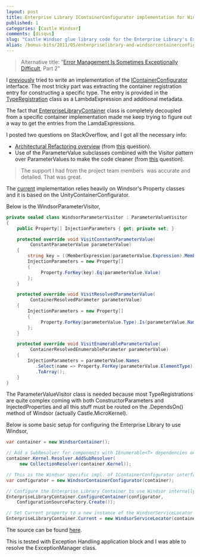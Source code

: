 ```yaml
---
layout: post
title: Enterprise Library IContainerConfigurator implementation for Windsor
published: 1
categories: [Castle Windsor]
comments: [disqus]
slug: "Castle Windsor glue library code for the Enterprise Library's Exception Handling Application Block."
alias: /bonus-bits/2011/05/enterpriselibrary-and-windsorcontainerconfigurator.html
---
```

<blockquote>
<p>Alternative title: "<a title="Error Management Is Sometimes Exceptionally Difficult" href="http://www.nikosbaxevanis.com/bonus-bits/2011/05/error-management-is-sometimes-exceptionally-difficult.html" target="_blank">Error Management Is Sometimes Exceptionally Difficult</a>, Part 2"</p>
</blockquote>
<p>I <a href="http://www.nikosbaxevanis.com/bonus-bits/2011/05/error-management-is-sometimes-exceptionally-difficult.html" target="_blank">previously</a>&nbsp;tried to write an implementation of the <a title="Implement this interface to create an object that can read a set of TypeRegistration objects representing the current Enterprise Library configuration and configure a dependency injection container with that information." href="http://msdn.microsoft.com/en-us/library/microsoft.practices.enterpriselibrary.common.configuration.containermodel.icontainerconfigurator(v=pandp.50).aspx" target="_blank">IContainerConfigurator</a> interface. The most tricky part was extracting the container registration entry for constructing a specific type. The entry is provided in the <a title="Microsoft.Practices.EnterpriseLibrary.Common.Configuration.ContainerModel TypeRegistration(Of T) Class" href="http://msdn.microsoft.com/en-us/library/ff669651(v=pandp.50).aspx" target="_blank">TypeRegistration</a> class as a LambdaExpression and additional metadata.</p>
<p>The fact that <a title="Entry point for the container infrastructure for Enterprise Library." href="http://msdn.microsoft.com/en-us/library/microsoft.practices.enterpriselibrary.common.configuration.enterpriselibrarycontainer(v=pandp.50).aspx" target="_blank">EnterpriseLibraryContainer</a>&nbsp;class is completely decoupled from a specific container implementation made me keep trying to figure out a way to get the entries from the LamdaExpressions.</p>
<p>I posted two questions on StackOverflow, and I got all the necessary info:</p>
<ul>
<li><a rel="nofollow" href="http://blogs.msdn.com/b/agile/archive/2009/06/25/enterprise-library-5-0-architectural-refactoring-complete.aspx">Architectural Refactoring overview</a>&nbsp;(from <a title="Exception Handling Block - Manually registering the ExceptionManager class" href="http://stackoverflow.com/questions/5968725/exception-handling-block-manually-registering-the-exceptionmanager-class" target="_blank">this</a>&nbsp;question).</li>
<li>Use of the&nbsp;ParameterValue subclasses combined with the Visitor pattern over ParameterValues to make the code cleaner (from <a href="http://stackoverflow.com/questions/5955813/enterprise-library-get-value-from-parametervalue-expression" title="Enterprise Library - Get value from ParameterValue Expression" target="_blank">this</a>&nbsp;question).</li>
</ul>
<blockquote>
<p>The support I had from the project team members &nbsp;was accurate and detailed. That was great.</p>
</blockquote>
<p>The <a title="WindsorContainerConfigurator.cs" href="http://entlibcontrib.codeplex.com/SourceControl/changeset/63545" target="_blank">current</a> implementation relies heavily on Windsor's Property classes and it is based on the UnityContainerConfigurator.</p>
<p>Below is the WindsorParameterVisitor,</p>

```c#
private sealed class WindsorParameterVisitor : ParameterValueVisitor
{
    public Property[] InjectionParameters { get; private set; }

    protected override void VisitConstantParameterValue(
         ConstantParameterValue parameterValue)
    {
        string key = ((MemberExpression)parameterValue.Expression).Member.Name;
        InjectionParameters = new Property[] 
        {
             Property.ForKey(key).Eq(parameterValue.Value) 
        };
    }

    protected override void VisitResolvedParameterValue(
         ContainerResolvedParameter parameterValue)
    {
        InjectionParameters = new Property[] 
        {
             Property.ForKey(parameterValue.Type).Is(parameterValue.Name) 
        };
    }

    protected override void VisitEnumerableParameterValue(
         ContainerResolvedEnumerableParameter parameterValue)
    {
        InjectionParameters = parameterValue.Names
           .Select(name => Property.ForKey(parameterValue.ElementType).Is(name))
           .ToArray();
    }
}
```
      
<p>The ParameterValueVisitor class is needed because most TypeRegistrations are quite complex coming with both ConstructorParameters and InjectedProperties and all this stuff must be routed on the .DependsOn() method of Windsor (actually Castle.MicroKernel).</p>
<p>Below is some basic setup for configuring the Enterprise Library to use Windsor,</p>

```c#
var container = new WindsorContainer();

// Add a SubResolver for components with IEnumerable<T> dependencies on .ctors.
container.Kernel.Resolver.AddSubResolver(
     new CollectionResolver(container.Kernel));

// This is the Windsor specific impl. of IContainerConfigurator interface.
var configurator = new WindsorContainerConfigurator(container);

// Configure the Enterprise Library Container to use Windsor internally.
EnterpriseLibraryContainer.ConfigureContainer(configurator, 
    ConfigurationSourceFactory.Create());

// Set Current property to a new instance of the WindsorServiceLocator adapter.
EnterpriseLibraryContainer.Current = new WindsorServiceLocator(container);
```

<p>The source can be found <a href="http://entlibcontrib.codeplex.com/SourceControl/changeset/63545" target="_blank">here</a>.</p>
<p>This is tested with Exception Handling application block and I was able to resolve the ExceptionManager class.</p>

